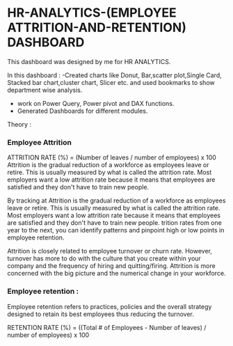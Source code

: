 # HR-ANALYTICS-(EMPLOYEE ATTRITION-AND-RETENTION) DASHBOARD

This dashboard was designed by me for HR ANALYTICS. 

In this dashboard :
-Created charts like Donut, Bar,scatter plot,Single Card, Stacked bar chart,cluster chart, Slicer etc. and used bookmarks to show department wise analysis.
- work on Power Query, Power pivot and DAX functions.
- Generated Dashboards for different modules.

Theory : 

### Employee Attrition

ATTRITION RATE (%) = (Number of leaves / number of employees) x 100
Attrition is the gradual reduction of a workforce as employees leave or retire. This is usually measured by what is called the attrition rate. Most employers want a low attrition rate because it means that employees are satisfied and they don't have to train new people.

By tracking at Attrition is the gradual reduction of a workforce as employees leave or retire. This is usually measured by what is called the attrition rate. Most employers want a low attrition rate because it means that employees are satisfied and they don't have to train new people.
trition rates from one year to the next, you can identify patterns and pinpoint high or low points in employee retention.

Attrition is closely related to employee turnover or churn rate. However, turnover has more to do with the culture that you create within your company and the frequency of hiring and quitting/firing. Attrition is more concerned with the big picture and the numerical change in your workforce.

### Employee retention : 

Employee retention refers to practices, policies and the overall strategy designed to retain its best employees thus reducing the turnover. 

RETENTION RATE (%) = ((Total # of Employees - Number of leaves) / number of employees) x 100

